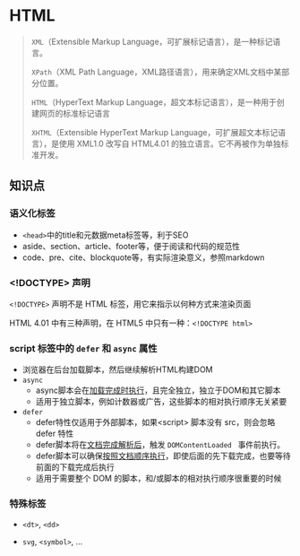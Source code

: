 # HTML

> `XML`（Extensible Markup Language，可扩展标记语言），是一种标记语言。
> 
> `XPath`（XML Path Language，XML路径语言），用来确定XML文档中某部分位置。
> 
> `HTML`（HyperText Markup Language，超文本标记语言），是一种用于创建网页的标准标记语言
> 
> `XHTML`（Extensible HyperText Markup Language，可扩展超文本标记语言），是使用 XML1.0 改写自 HTML4.01 的独立语言。它不再被作为单独标准开发。

## 知识点

### 语义化标签

- `<head>`中的title和元数据meta标签等，利于SEO
- aside、section、article、footer等，便于阅读和代码的规范性
- code、pre、cite、blockquote等，有实际渲染意义，参照markdown

### <!DOCTYPE> 声明

`<!DOCTYPE>` 声明不是 HTML 标签，用它来指示以何种方式来渲染页面

HTML 4.01 中有三种声明，在 HTML5 中只有一种：`<!DOCTYPE html>`

### script 标签中的 `defer` 和 `async` 属性

- 浏览器在后台加载脚本，然后继续解析HTML构建DOM
- `async` 
  - async脚本会在<u>加载完成时执行</u>，且完全独立，独立于DOM和其它脚本
  - 适用于独立脚本，例如计数器或广告，这些脚本的相对执行顺序无关紧要
- `defer` 
  - defer特性仅适用于外部脚本，如果\<script> 脚本没有 src，则会忽略 defer 特性
  - defer脚本将在<u>文档完成解析后</u>，触发 `DOMContentLoaded ` 事件前执行。
  - defer脚本可以确保<u>按照文档顺序执行</u>，即使后面的先下载完成，也要等待前面的下载完成后执行
  - 适用于需要整个 DOM 的脚本，和/或脚本的相对执行顺序很重要的时候

### 特殊标签

- `<dt>`, `<dd>`

- `svg`, `<symbol>`, ...
